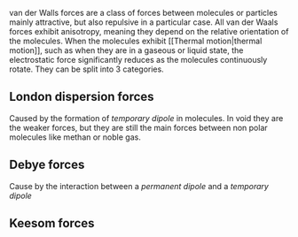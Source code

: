 van der Walls forces are a class of forces between molecules or particles mainly attractive, but also repulsive in a particular case. All van der Waals forces exhibit anisotropy, meaning they depend on the relative orientation of the molecules. When the molecules exhibit [[Thermal motion|thermal motion]], such as when they are in a gaseous or liquid state, the electrostatic force significantly reduces as the molecules continuously rotate.
They can be split into 3 categories. 
## London dispersion forces
Caused by the formation of *temporary dipole* in molecules. In void they are the weaker forces, but they are still the main forces between non polar molecules like methan or noble gas.
## Debye forces
Cause by the interaction between a *permanent dipole* and a *temporary dipole*

## Keesom forces 